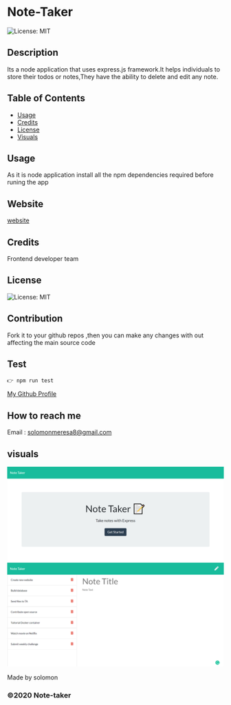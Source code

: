 # Note-Taker

![License: MIT](https://img.shields.io/badge/License-MIT-green.svg)

## Description

Its a node application that uses express.js framework.It helps individuals to store their todos or notes,They have the ability to delete and edit any note.

## Table of Contents

- [Usage](#usage)
- [Credits](#credits)
- [License](#license)
- [Visuals](#visuals)

## Usage

As it is node application install all the npm dependencies required before runing the app

## Website

[website](https://polar-scrubland-34085.herokuapp.com/notes)

## Credits

Frontend developer team

## License

![License: MIT](https://img.shields.io/badge/License-MIT-green.svg)

## Contribution

Fork it to your github repos ,then you can make any changes with out affecting the main source code

## Test

```javascript
👉 npm run test
```

[My Github Profile](https://github.com/solomonmeresa)

## How to reach me

Email : solomonmeresa8@gmail.com

## visuals

<img src="./public/assets/img/screenshot-1.png" alt="large-screen">

<img src="./public/assets/img/screenshot-2.png" alt="large-screen">

Made by solomon

### ©️2020 Note-taker
